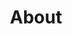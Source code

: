 ---
layout: about
title: About
permalink: /philly/about
summary: About the team behind the survey
---